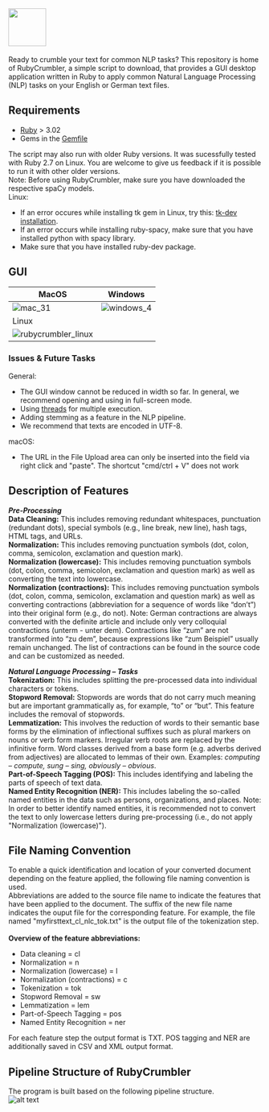 
## <img src="https://github.com/joh-ga/RubyCrumbler/blob/13828a0252549dff68a03cd30bcacc94fa5a6496/Pipeline/icons/rubycrumbler-logo.png" height=75 />
Ready to crumble your text for common NLP tasks? This repository is home of RubyCrumbler, a simple script to download, that provides a GUI desktop application written in Ruby to apply common Natural Language Processing (NLP) tasks on your English or German text files.

## Requirements
* [Ruby](https://www.ruby-lang.org/en/) > 3.02
* Gems in the [Gemfile](https://github.com/joh-ga/RubyCrumbler/blob/6347f845df762466dd0d49e91d671ce2c45c4ca0/Gemfile)

The script may also run with older Ruby versions. It was sucessfully tested with Ruby 2.7 on Linux. You are welcome to give us feedback if it is possible to run it with other older versions.<br>
Note: Before using RubyCrumbler, make sure you have downloaded the respective spaCy models.<br>
Linux:
* If an error occures while installing tk gem in Linux, try this: [tk-dev installation](https://dev.to/kojix2/installing-ruby-tk-on-ubuntu-1d86).
* If an error occurs while installing ruby-spacy, make sure that you have installed python with spacy library.
* Make sure that you have installed ruby-dev package.

## GUI
MacOS | Windows
----|---------
![mac_31](https://user-images.githubusercontent.com/72874215/159339948-b7ae1bf2-60c1-4dae-ac1a-4e13a6048ef0.gif)|![windows_4](https://user-images.githubusercontent.com/72874215/160242473-c38439be-0955-4e89-9f3f-b3d0567531fd.gif)
Linux |
![rubycrumbler_linux](https://user-images.githubusercontent.com/72874215/160242460-99af1c8c-b43f-458d-bd69-1274a0bd9814.gif)|

### Issues & Future Tasks
General:
* The GUI window cannot be reduced in width so far. In general, we recommend opening and using in full-screen mode.
* Using [threads](https://ruby-doc.org/core-2.5.0/Thread.html) for multiple execution.
* Adding stemming as a feature in the NLP pipeline.
* We recommend that texts are encoded in UTF-8.<br>

macOS:
* The URL in the File Upload area can only be inserted into the field via right click and "paste". The shortcut "cmd/ctrl + V" does not work

## Description of Features
***Pre-Processing***<br>
**Data Cleaning:** This includes removing redundant whitespaces, punctuation (redundant dots), special symbols (e.g., line break, new line), hash tags, HTML tags, and URLs.<br>
**Normalization:** This includes removing punctuation symbols (dot, colon, comma, semicolon, exclamation and question mark).<br>
**Normalization (lowercase):** This includes removing punctuation symbols (dot, colon, comma, semicolon, exclamation and question mark) as well as converting the text into lowercase.<br>
**Normalization (contractions):** This includes removing punctuation symbols (dot, colon, comma, semicolon, exclamation and question mark) as well as converting contractions (abbreviation for a sequence of words like “don’t”) into their original form (e.g., do not). Note: German contractions are always converted with the definite article and include only very colloquial contractions (unterm - unter dem). Contractions like “zum” are not transformed into “zu dem”, because expressions like “zum Beispiel” usually remain unchanged. The list of contractions can be found in the source code and can be customized as needed.<br>

***Natural Language Processing – Tasks***<br>
**Tokenization:** This includes splitting the pre-processed data into individual characters or tokens.<br>
**Stopword Removal:** Stopwords are words that do not carry much meaning but are important grammatically as, for example, “to” or “but”. This feature includes the removal of stopwords.<br>
**Lemmatization:** This involves the reduction of words to their semantic base forms by the elimination of inflectional suffixes such as plural markers on nouns or verb form markers. Irregular verb roots are replaced by the infinitive form. Word classes derived from a base form (e.g. adverbs derived from adjectives) are allocated to lemmas of their own. Examples: <i>computing – compute, sung – sing, obviously – obvious</i>.<br>
**Part-of-Speech Tagging (POS):** This includes identifying and labeling the parts of speech of text data.<br>
**Named Entity Recognition (NER):** This includes labeling the so-called named entities in the data such as persons, organizations, and places. Note: In order to better identify named entities, it is recommended not to convert the text to only lowercase letters during pre-processing (i.e., do not apply "Normalization (lowercase)").<br>

## File Naming Convention
To enable a quick identification and location of your converted document depending on the feature applied, the following file naming convention is used.<br>
Abbreviations are added to the source file name to indicate the features that have been applied to the document. The suffix of the new file name indicates the ouput file for the corresponding feature. For example, the file named "myfirsttext_cl_nlc_tok.txt" is the output file of the tokenization step.<br><br>
**Overview of the feature abbreviations:**
* Data cleaning = cl
* Normalization = n
* Normalization (lowercase) = l
* Normalization (contractions) = c
* Tokenization = tok
* Stopword Removal = sw
* Lemmatization = lem
* Part-of-Speech Tagging = pos
* Named Entity Recognition = ner

For each feature step the output format is TXT. POS tagging and NER are additionally saved in CSV and XML output format.

## Pipeline Structure of RubyCrumbler
The program is built based on the following pipeline structure.<br>
![alt text](https://github.com/joh-ga/RubyCrumbler/blob/ca6c0fb394cb192a6b1c4a035a6f308d1610b2d4/Pipeline/icons/rubycrumbler-pipeline.png)<br>

